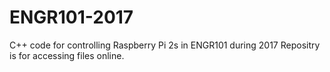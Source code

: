 # ENGR101-2017
C++ code for controlling Raspberry Pi 2s in ENGR101 during 2017
Repositry is for accessing files online. 
